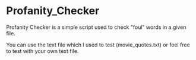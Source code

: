 # Profanity_Checker
Profanity Checker is a simple script used to check "foul" words in a given file.

You can use the text file which I used to test (movie_quotes.txt) or feel free to test with your own text file.
